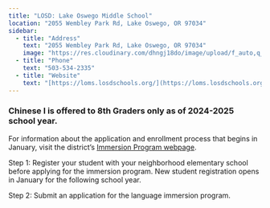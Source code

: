 ```yaml
---
title: "LOSD: Lake Oswego Middle School"
location: "2055 Wembley Park Rd, Lake Oswego, OR 97034"
sidebar:
  - title: "Address"
    text: "2055 Wembley Park Rd, Lake Oswego, OR 97034"
    image: "https://res.cloudinary.com/dhngj18do/image/upload/f_auto,q_auto/v1/images/activities/loms-logo"
  - title: "Phone"
    text: "503-534-2335"
  - title: "Website"
    text: "[https://loms.losdschools.org/](https://loms.losdschools.org/)"
---
```


### Chinese I is offered to 8th Graders only as of 2024-2025 school year.

For information about the application and enrollment process that begins in January, visit the district’s [Immersion Program webpage](https://www.losdschools.org/curriculum-instruction/language-immersion-programs).

Step 1: Register your student with your neighborhood elementary school before applying for the immersion program. New student registration opens in January for the following school year.

Step 2: Submit an application for the language immersion program.
